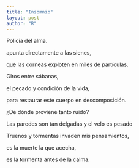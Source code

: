 ```yaml
---
title: "Insomnio"
layout: post
author: "R"
---
```


Policia del alma. 

apunta directamente a las sienes,

que las corneas exploten en miles de partículas.



Giros entre sábanas, 

el pecado y condición de la vida, 

para restaurar este cuerpo en descomposición.



¿De dónde proviene tanto ruido?

Las paredes son tan delgadas y el velo es pesado



Truenos y tormentas invaden mis pensamientos,

es la muerte la que acecha, 

es la tormenta antes de la calma.

